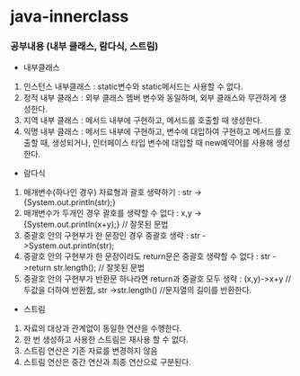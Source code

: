 # java-innerclass

### 공부내용 (내부 클래스, 람다식, 스트림)
- 내부클래스
1. 인스턴스 내부클래스 : static변수와 static메서드는 사용할 수 없다.
2. 정적 내부 클래스 : 외부 클래스 멤버 변수와 동일하며, 외부 클래스와 무관하게 생성한다.
3. 지역 내부 클래스 : 메서드 내부에 구현하고, 메서드를 호출할 때 생성한다.
4. 익명 내부 클래스 : 메서드 내부에 구현하고, 변수에 대입하여 구현하고 메서드를 호출할 때, 생성되거나, 인터페이스 타입 변수에 대입할 때 new예약어를 사용해 생성한다.

- 람다식
1. 매개변수(하나인 경우) 자료형과 괄호 생략하기 : str ->{System.out.println(str);}
2. 매개변수가 두개인 경우 괄호를 생략할 수 없다 : x,y ->{System.out.println(x+y);} // 잘못된 문법
3. 중괄호 안의 구현부가 한 문장인 경우 중괄호 생략 : str ->System.out.println(str);
4. 중괄호 안의 구현부가 한 문장이라도 return문은 중괄호 생략할 수 없다 : str ->return str.length(); // 잘못된 문법
5. 중괄호 안의 구현부가 반환문 하나라면 return과 중괄호 모두 생략 : (x,y)->x+y //두값을 더하여 반환함, str ->str.length() //문자열의 길이를 반환한다.

- 스트림
1. 자료의 대상과 관계없이 동일한 연산을 수행한다.
2. 한 번 생성하고 사용한 스트림은 재사용 할 수 없다.
3. 스트림 연산은 기존 자료를 변경하지 않음
4. 스트림 연산은 중간 연산과 최종 연산으로 구분된다.
